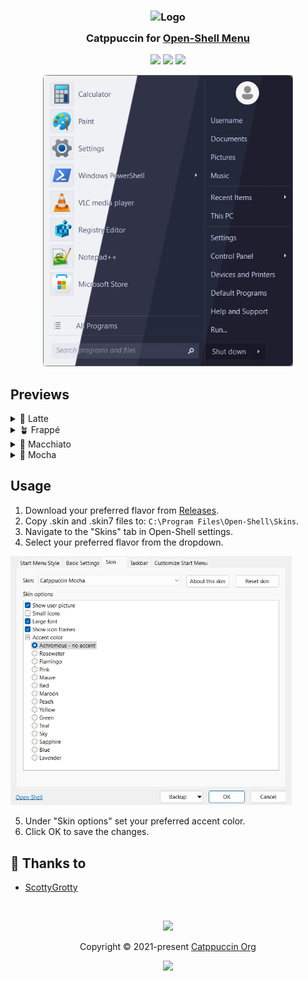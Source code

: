 <h3 align="center">
	<img src="https://raw.githubusercontent.com/catppuccin/catppuccin/main/assets/logos/exports/1544x1544_circle.png" width="100" alt="Logo"/><br/>
	<img src="https://raw.githubusercontent.com/catppuccin/catppuccin/main/assets/misc/transparent.png" height="30" width="0px"/>
	Catppuccin for <a href="https://open-shell.github.io/Open-Shell-Menu/">Open-Shell Menu</a>
	<img src="https://raw.githubusercontent.com/catppuccin/catppuccin/main/assets/misc/transparent.png" height="30" width="0px"/>
</h3>

<p align="center">
	<a href="https://github.com/ScottyGrotty/catppuccin-open-shell/stargazers"><img src="https://img.shields.io/github/stars/ScottyGrotty/catppuccin-open-shell?colorA=363a4f&colorB=b7bdf8&style=for-the-badge"></a>
	<a href="https://github.com/ScottyGrotty/catppuccin-open-shell/issues"><img src="https://img.shields.io/github/issues/ScottyGrotty/catppuccin-open-shell?colorA=363a4f&colorB=f5a97f&style=for-the-badge"></a>
	<a href="https://github.com/ScottyGrotty/catppuccin-open-shell/contributors"><img src="https://img.shields.io/github/contributors/ScottyGrotty/catppuccin-open-shell?colorA=363a4f&colorB=a6da95&style=for-the-badge"></a>
</p>

<p align="center">
	<img src="assets/previews/preview.webp" style="width: 400px;" alt="Catwalk preview">
</p>

## Previews

<details>
<summary>🌻 Latte</summary>
<p align="center">
	<img src="assets/previews/latte.webp" style="width: 400px;" alt="Latte preview">
</p>
</details>
<details>
<summary>🪴 Frappé</summary>
<p align="center">
	<img src="assets/previews/frappé.webp" style="width: 400px;" alt="Frappé preview">
</p>
</details>
<details>
<summary>🌺 Macchiato</summary>
<p align="center">
	<img src="assets/previews/macchiato.webp" style="width: 400px;" alt="Macchiato preview">
</p>
</details>
<details>
<summary>🌿 Mocha</summary>
<p align="center">
	<img src="assets/previews/mocha.webp" style="width: 400px;" alt="Mocha preview">
</p>
</details>

## Usage

1. Download your preferred flavor from [Releases](../../releases).
2. Copy .skin and .skin7 files to: `C:\Program Files\Open-Shell\Skins`.
3. Navigate to the "Skins" tab in Open-Shell settings.
4. Select your preferred flavor from the dropdown.

<img src="assets/screenshots/accent-selection.webp" width="450" alt="Accent color selection">

5. Under "Skin options" set your preferred accent color.
6. Click OK to save the changes.

## 💝 Thanks to

- [ScottyGrotty](https://github.com/ScottyGrotty)

&nbsp;

<p align="center">
	<img src="https://raw.githubusercontent.com/catppuccin/catppuccin/main/assets/footers/gray0_ctp_on_line.svg?sanitize=true" />
</p>

<p align="center">
	Copyright &copy; 2021-present <a href="https://github.com/catppuccin" target="_blank">Catppuccin Org</a>
</p>

<p align="center">
	<a href="https://github.com/catppuccin/catppuccin/blob/main/LICENSE"><img src="https://img.shields.io/static/v1.svg?style=for-the-badge&label=License&message=MIT&logoColor=d9e0ee&colorA=363a4f&colorB=b7bdf8"/></a>
</p>
